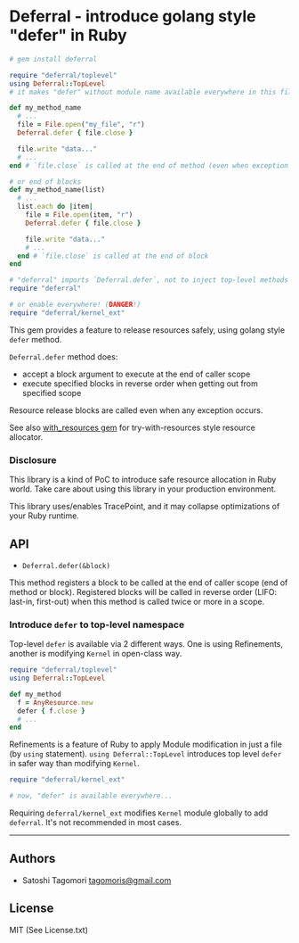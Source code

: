 # Deferral - introduce golang style "defer" in Ruby

```ruby
# gem install deferral

require "deferral/toplevel"
using Deferral::TopLevel
# it makes "defer" without module name available everywhere in this file

def my_method_name
  # ...
  file = File.open("my_file", "r")
  Deferral.defer { file.close }

  file.write "data..."
  # ...
end # `file.close` is called at the end of method (even when exception thrown)

# or end of blocks
def my_method_name(list)
  # ...
  list.each do |item|
    file = File.open(item, "r")
    Deferral.defer { file.close }

    file.write "data..."
    # ...
  end # `file.close` is called at the end of block
end

# "deferral" imports `Deferral.defer`, not to inject top-level methods widely.
require "deferral"

# or enable everywhere! (DANGER!)
require "deferral/kernel_ext"
```

This gem provides a feature to release resources safely, using golang style `defer` method.

`Deferral.defer` method does:

* accept a block argument to execute at the end of caller scope
* execute specified blocks in reverse order when getting out from specified scope

Resource release blocks are called even when any exception occurs.

See also [with_resources gem](https://github.com/tagomoris/with_resources) for try-with-resources style resource allocator.

### Disclosure

This library is a kind of PoC to introduce safe resource allocation in Ruby world. Take care about using this library in your production environment.

This library uses/enables TracePoint, and it may collapse optimizations of your Ruby runtime.

## API

* `Deferral.defer(&block)`

This method registers a block to be called at the end of caller scope (end of method or block). Registered blocks will be called in reverse order (LIFO: last-in, first-out) when this method is called twice or more in a scope.

### Introduce `defer` to top-level namespace

Top-level `defer` is available via 2 different ways. One is using Refinements, another is modifying `Kernel` in open-class way.

```ruby
require "deferral/toplevel"
using Deferral::TopLevel

def my_method
  f = AnyResource.new
  defer { f.close }
  # ...
end
```

Refinements is a feature of Ruby to apply Module modification in just a file (by `using` statement).
`using Deferral::TopLevel` introduces top level `defer` in safer way than modifying `Kernel`.

```ruby
require "deferral/kernel_ext"

# now, "defer" is available everywhere...
```

Requiring `deferral/kernel_ext` modifies `Kernel` module globally to add `deferral`. It's not recommended in most cases.

* * * * *

## Authors

* Satoshi Tagomori <tagomoris@gmail.com>

## License

MIT (See License.txt)

